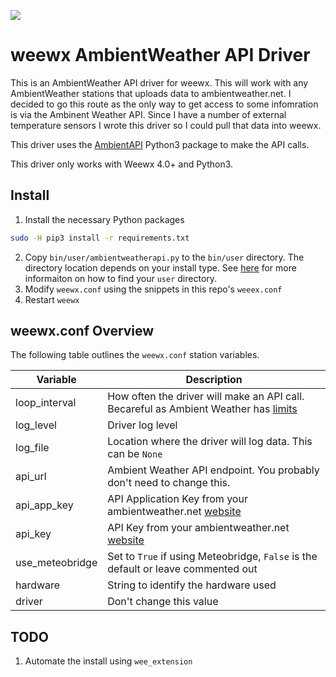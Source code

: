 ![](https://github.com/themoosman/weewx-ambientweatherapi-json/workflows/flake8%20Lint/badge.svg)
# weewx AmbientWeather API Driver

This is an AmbientWeather API driver for weewx.  This will work with any AmbientWeather stations that uploads data to ambientweather.net.  I decided to go this route as the only way to get access to some infomration is via the Ambinent Weather API.  Since I have a number of external temperature sensors I wrote this driver so I could pull that data into weewx.

This driver uses the [AmbientAPI](https://github.com/avryhof/ambient_api) Python3 package to make the API calls.

This driver only works with Weewx 4.0+ and Python3.

## Install

1) Install the necessary Python packages
````bash
sudo -H pip3 install -r requirements.txt
````

2) Copy `bin/user/ambientweatherapi.py` to the `bin/user` directory.  The directory location depends on your install type.  See [here](https://weewx.com/docs/usersguide.htm#Where_to_find_things) for more informaiton on how to find your `user` directory.
3) Modify `weewx.conf` using the snippets in this repo's `weeex.conf`
4) Restart `weewx`

## weewx.conf Overview

The following table outlines the `weewx.conf` station variables.

| Variable | Description |
| --- | --- |
| loop_interval | How often the driver will make an API call.  Becareful as Ambient Weather has [limits](https://ambientweather.docs.apiary.io/#) |
| log_level | Driver log level  |
| log_file | Location where the driver will log data.  This can be `None` |
| api_url | Ambient Weather API endpoint.  You probably don't need to change this. |
| api_app_key | API Application Key from your ambientweather.net [website](https://ambientweather.docs.apiary.io/#) |
| api_key | API Key from your ambientweather.net [website](https://ambientweather.docs.apiary.io/#) |
| use_meteobridge | Set to `True` if using Meteobridge, `False` is the default or leave commented out |
| hardware | String to identify the hardware used |
| driver | Don't change this value |

## TODO
1) Automate the install using `wee_extension`
